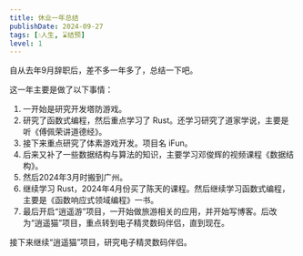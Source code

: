 ```yaml
---
title: 休业一年总结
publishDate: 2024-09-27
tags: [💧人生, ⌛结预]
level: 1
---
```


自从去年9月辞职后，差不多一年多了，总结一下吧。

这一年主要是做了以下事情：

1. 一开始是研究开发塔防游戏。
2. 研究了函数式编程，然后重点学习了 Rust。还学习研究了道家学说，主要是听《傅佩荣讲道德经》。
3. 接下来重点研究了体素游戏开发。项目名 iFun。
4. 后来又补了一些数据结构与算法的知识，主要学习邓俊辉的视频课程《数据结构》。
5. 然后2024年3月时搬到广州。
6. 继续学习 Rust，2024年4月份买了陈天的课程。然后继续学习函数式编程，主要是《函数响应式领域编程》一书。
7. 最后开启“逍遥游”项目，一开始做旅游相关的应用，并开始写博客。后改为“逍遥猫”项目，重点转到电子精灵数码伴侣，直到现在。

接下来继续“逍遥猫”项目，研究电子精灵数码伴侣。
